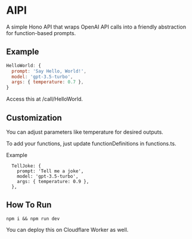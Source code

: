 # AIPI

A simple Hono API that wraps OpenAI API calls into a friendly abstraction for function-based prompts.

## Example

```javascript
HelloWorld: {
  prompt: 'Say Hello, World!',
  model: 'gpt-3.5-turbo',
  args: { temperature: 0.7 },
}
```

Access this at /call/HelloWorld.

## Customization

You can adjust parameters like temperature for desired outputs.

To add your functions, just update functionDefinitions in functions.ts.

Example

```
  TellJoke: {
    prompt: 'Tell me a joke',
    model: 'gpt-3.5-turbo',
    args: { temperature: 0.9 },
  },
```

## How To Run

```
npm i && npm run dev
```

You can deploy this on Cloudflare Worker as well.

